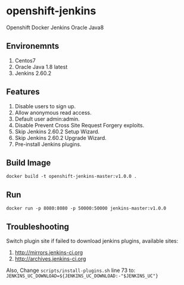 # openshift-jenkins

Openshift Docker Jenkins Oracle Java8

## Environemnts

1. Centos7
2. Oracle Java 1.8 latest
3. Jenkins 2.60.2

## Features

1. Disable users to sign up.
2. Allow anonymous read access.
3. Default user admin:admin.
4. Disable Prevent Cross Site Request Forgery exploits.
5. Skip Jenkins 2.60.2 Setup Wizard.
6. Skip Jenkins 2.60.2 Upgrade Wizard.
7. Pre-install Jenkins plugins.

## Build Image

```shell
docker build -t openshift-jenkins-master:v1.0.0 .
```

## Run

```shell
docker run -p 8080:8080 -p 50000:50000 jenkins-master:v1.0.0
```

## Troubleshooting

Switch plugin site if failed to download jenkins plugins, available sites:

1. http://mirrors.jenkins-ci.org
2. http://archives.jenkins-ci.org

Also, Change `scripts/install-plugins.sh` line 73 to: `JENKINS_UC_DOWNLOAD=${JENKINS_UC_DOWNLOAD:-"$JENKINS_UC"}`
